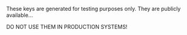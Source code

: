 These keys are generated for testing purposes only. They are publicly available...

DO NOT USE THEM IN PRODUCTION SYSTEMS!
